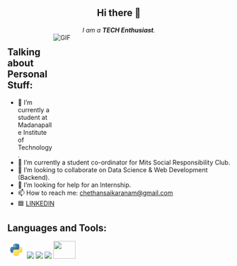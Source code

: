 
<div align="center">
  <h2>Hi there 👋</h2>
  <i>I am a <b>TECH Enthusiast</b>.</i>
</div>


<img align="right" alt="GIF" src="https://github.com/Dhamareshwarakumar/Dhamareshwarakumar/blob/main/code.gif?raw=true" width="400" height="260" />

## Talking about Personal Stuff:
- 🔭 I’m currently  a student at Madanapalle Institute of Technology.
- 🌱 I’m currently a student co-ordinator for Mits Social Responsibility Club.
- 👯 I’m looking to collaborate on Data Science & Web Development (Backend).
- 🤔 I’m looking for help for an Internship.
- 📫 How to reach me: <a href="mailto:chethansaikaranam@gmail.com">chethansaikaranam@gmail.com</a>
- 🟦  <a href="https://www.linkedin.com/in/chethansaikaranam/">LINKEDIN</a>
<!-- - 📝[Resume](link-here) -->

## Languages and Tools:


<code><img height="40" src="https://raw.githubusercontent.com/github/explore/80688e429a7d4ef2fca1e82350fe8e3517d3494d/topics/python/python.png"></code>
<code><img height="40" src="https://png.pngitem.com/pimgs/s/168-1680234_nodejs-logo-svg-hd-png-download.png"></code>
<code><img height="40" src="https://www.pngfind.com/pngs/m/136-1363736_express-js-icon-png-transparent-png.png"></code>
<code><img height="40" src="https://1000logos.net/wp-content/uploads/2020/08/MongoDB-Emblem.jpg"></code>
<code><img height="40" width="50" src="https://upload.wikimedia.org/wikipedia/commons/thumb/9/99/Unofficial_JavaScript_logo_2.svg/768px-Unofficial_JavaScript_logo_2.svg.png"></code>
